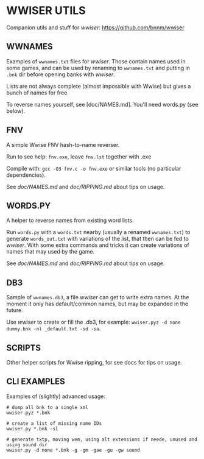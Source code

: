 # WWISER UTILS
Companion utils and stuff for *wwiser*: https://github.com/bnnm/wwiser


## WWNAMES
Examples of `wwnames.txt` files for *wwiser*. Those contain names used in some games, and can be used by renaming to `wwnames.txt` and putting in `.bnk` dir before opening banks with *wwiser*.

Lists are not always complete (almost impossible with Wwise) but gives a bunch of names for free.

To reverse names yourself, see [doc/NAMES.md]. You'll need words.py (see below).


## FNV
A simple Wwise FNV hash-to-name reverser.

Run to see help: `fnv.exe`, leave `fnv.lst` together with .exe

Compile with: `gcc -O3 fnv.c -o fnv.exe` or similar tools (no particular dependencies).

See *doc/NAMES.md* and *doc/RIPPING.md* about tips on usage.


## WORDS.PY
A helper to reverse names from existing word lists.

Run `words.py` with a `words.txt` nearby (usually a renamed `wwnames.txt`) to generate `words_out.txt` with variations of the list, that then can be fed to *wwiser*. With some extra commands and tricks it can create variations of names that may used by the game.

See *doc/NAMES.md* and *doc/RIPPING.md* about tips on usage.


## DB3
Sample of `wwnames.db3`, a file *wwiser* can get to write extra names. At the moment it only has default/common names, but may be expanded in the future.

Use *wwiser* to create or fill the .db3, for example: `wwiser.pyz -d none dummy.bnk -nl _default.txt -sd -sa`.


## SCRIPTS
Other helper scripts for Wwise ripping, for see docs for tips on usage.


## CLI EXAMPLES
Examples of (slightly) advanced usage:
```
# dump all bnk to a single xml
wwiser.pyz *.bnk

# create a list of missing name IDs
wwiser.py *.bnk -sl

# generate txtp, moving wem, using alt extensions if neede, unused and using sound dir
wwiser.py -d none *.bnk -g -gm -gae -gu -gw sound
```
